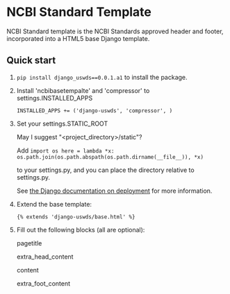 # NCBI Standard Template

NCBI Standard template is the NCBI Standards approved header and footer, incorporated into a HTML5 base Django template.


## Quick start

1. ``pip install django_uswds==0.0.1.a1`` to install the package.

2.  Install 'ncbibasetempalte' and 'compressor' to settings.INSTALLED_APPS

    ``INSTALLED_APPS += ('django-uswds',
                         'compressor',
                        )``

3. Set your settings.STATIC_ROOT

    May I suggest "<project_directory>/static"?

    Add ``import os
          here = lambda *x: os.path.join(os.path.abspath(os.path.dirname(__file__)), *x)``

    to your settings.py, and you can place the directory relative to settings.py.

    See [the Django documentation on deployment](https://docs.djangoproject.com/en/1.8/howto/static-files/#deployment) for more information.

4. Extend the base template:

    ``{% extends 'django-uswds/base.html' %}``

5. Fill out the following blocks (all are optional):

    pagetitle
    
    extra_head_content
    
    content
    
    extra_foot_content
